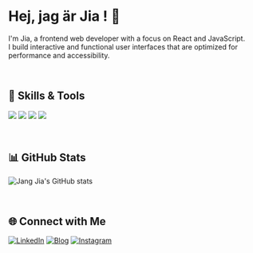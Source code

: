 # Hej, jag är Jia ! 👋

I'm Jia, a frontend web developer with a focus on React and JavaScript. <br/> I build interactive and functional user interfaces that are optimized for performance and accessibility.

<br />

## 🔧 Skills & Tools

![](https://img.shields.io/badge/Code-React-informational?style=flat&logo=react&logoColor=white&color=2bbc8a)
![](https://img.shields.io/badge/Code-JavaScript-informational?style=flat&logo=javascript&logoColor=white&color=2bbc8a)
![](https://img.shields.io/badge/Tools-Git-informational?style=flat&logo=git&logoColor=white&color=2bbc8a)
![](https://img.shields.io/badge/Hosting-Vercel-informational?style=flat&logo=vercel&logoColor=white&color=2bbc8a)

<br />

## 📊 GitHub Stats

![Jang Jia's GitHub stats](https://github-readme-stats.vercel.app/api?username=jangjia01234&show_icons=true&theme=dracula)

<br />

## 🌐 Connect with Me

[![LinkedIn](https://img.shields.io/badge/-LinkedIn-0077B5?logo=linkedin&logoColor=white&style=for-the-badge)](https://www.linkedin.com/in/jiajang/)
[![Blog](https://img.shields.io/badge/-Blog-000000?logo=react&logoColor=white&style=for-the-badge)](https://hejnino.tistory.com/)
[![Instagram](https://img.shields.io/badge/-Instagram-1DA1F2?logo=instagram&logoColor=white&style=for-the-badge)](https://www.instagram.com/dazezd_z/)


<!--   
<h1 align="center"> Hej, jag är Jia ! <img align="center" src="https://github.com/rajput2107/rajput2107/blob/master/Assets/Handshake.gif" height="33px" /></h1>

<h4 align="center">
  <code><a href="https://www.linkedin.com/in/jiajang/" title="LinkedIn"><img width="22" src="https://github.com/zumrudu-anka/zumrudu-anka/blob/master/images/linkedin.svg"> Linkedin </a></code>
  <code><a href="https://hejnino.tistory.com/" title="Tistory Profile"><img width="22" src="https://blog.kakaocdn.net/dn/Nqwam/btrdmBnaJK4/H1Ez1UWUCiVHAkMssL9Bi1/img.png"> Blog </a></code>
  <code><a href="https://www.instagram.com/dazezd_z/" title="Instagram Profile"><img width="22" src="https://github.com/zumrudu-anka/zumrudu-anka/blob/master/images/instagram.svg"> Instagram </a></code>
</h4>
<br />
  <div align="center">
  
  [![Jia's GitHub stats](https://github-readme-stats.vercel.app/api?username=jangjia01234&theme=radical)](https://github.com/jangjia01234/github-readme-stats)

</div>
 -->

